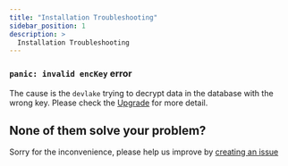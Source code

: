 ```yaml
---
title: "Installation Troubleshooting"
sidebar_position: 1
description: >
  Installation Troubleshooting
---
```


### `panic: invalid encKey` error

The cause is the `devlake` trying to decrypt data in the database with the wrong key.
Please check the [Upgrade](../GettingStarted/Upgrade.md) for more detail.

## None of them solve your problem?

Sorry for the inconvenience, please help us improve by [creating an issue](https://github.com/apache/incubator-devlake/issues)

